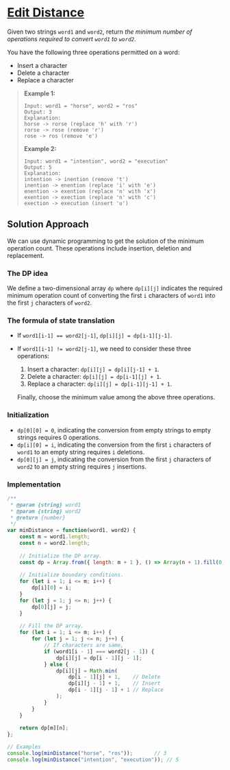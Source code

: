 # [Edit Distance](https://leetcode.cn/problems/edit-distance/)

Given two strings `word1` and `word2`, return *the minimum number of operations required to convert `word1` to `word2`*.

You have the following three operations permitted on a word:

- Insert a character
- Delete a character
- Replace a character

> **Example 1:**
>
> ```
> Input: word1 = "horse", word2 = "ros"
> Output: 3
> Explanation: 
> horse -> rorse (replace 'h' with 'r')
> rorse -> rose (remove 'r')
> rose -> ros (remove 'e')
> ```
>
> **Example 2:**
>
> ```
> Input: word1 = "intention", word2 = "execution"
> Output: 5
> Explanation: 
> intention -> inention (remove 't')
> inention -> enention (replace 'i' with 'e')
> enention -> exention (replace 'n' with 'x')
> exention -> exection (replace 'n' with 'c')
> exection -> execution (insert 'u')
> ```

## Solution Approach

We can use dynamic programming to get the solution of the minimum operation count. These operations include insertion, deletion and replacement.

### The DP idea

We define a two-dimensional array `dp` where `dp[i][j]` indicates the required minimum operation count of converting the first `i` characters of `word1` into the first `j` characters of `word2`.

### The formula of state translation

* If `word1[i-1] == word2[j-1]`, `dp[i][j] = dp[i-1][j-1]`.

* If `word1[i-1] != word2[j-1]`, we need to consider these three operations:

  1. Insert a character: `dp[i][j] = dp[i][j-1] + 1`.
  2. Delete a character: `dp[i][j] = dp[i-1][j] + 1`.
  3. Replace a character: `dp[i][j] = dp[i-1][j-1] + 1`.

  Finally, choose the minimum value among the above three operations.

### Initialization

* `dp[0][0] = 0`, indicating the conversion from empty strings to empty strings requires 0 operations.
* `dp[i][0] = i`, indicating the conversion from the first `i` characters of `word1` to   an empty string requires `i` deletions.
* `dp[0][j] = j`, indicating the conversion from the first `j` characters of `word2` to an empty string requires `j` insertions.

### Implementation

```js
/**
 * @param {string} word1
 * @param {string} word2
 * @return {number}
 */
var minDistance = function(word1, word2) {
    const m = word1.length;
    const n = word2.length;
    
    // Initialize the DP array.
    const dp = Array.from({ length: m + 1 }, () => Array(n + 1).fill(0));
    
    // Initialize boundary conditions.
    for (let i = 1; i <= m; i++) {
        dp[i][0] = i;
    }
    for (let j = 1; j <= n; j++) {
        dp[0][j] = j;
    }
    
    // Fill the DP array.
    for (let i = 1; i <= m; i++) {
        for (let j = 1; j <= n; j++) {
            // If characters are same,
            if (word1[i - 1] === word2[j - 1]) {
                dp[i][j] = dp[i - 1][j - 1];
            } else {
                dp[i][j] = Math.min(
                    dp[i - 1][j] + 1,    // Delete
                    dp[i][j - 1] + 1,    // Insert
                    dp[i - 1][j - 1] + 1 // Replace
                );
            }
        }
    }
    
    return dp[m][n];
};

// Examples
console.log(minDistance("horse", "ros"));       // 3
console.log(minDistance("intention", "execution")); // 5
```





